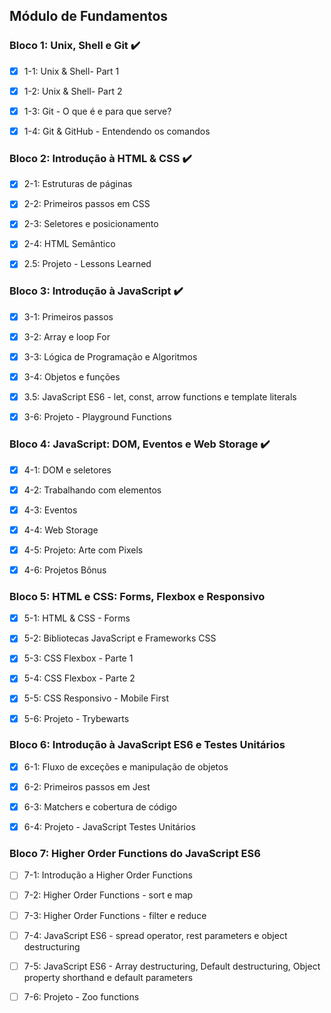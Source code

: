 ## Módulo de Fundamentos

### Bloco 1: Unix, Shell e Git :heavy_check_mark:

- [X] 1-1: Unix & Shell- Part 1

- [X] 1-2: Unix & Shell- Part 2

- [X] 1-3: Git - O que é e para que serve?

- [X] 1-4: Git & GitHub - Entendendo os comandos

### Bloco 2: Introdução à HTML & CSS :heavy_check_mark:

- [X] 2-1: Estruturas de páginas

- [X] 2-2: Primeiros passos em CSS

- [X] 2-3: Seletores e posicionamento

- [X] 2-4: HTML Semântico

- [X] 2.5: Projeto - Lessons Learned

### Bloco 3: Introdução à JavaScript :heavy_check_mark:

- [X] 3-1: Primeiros passos

- [X]  3-2: Array e loop For

- [X] 3-3: Lógica de Programação e Algoritmos

- [X]  3-4: Objetos e funções

- [X]  3.5: JavaScript ES6 - let, const, arrow functions e template literals

- [X]  3-6: Projeto - Playground Functions

### Bloco 4: JavaScript: DOM, Eventos e Web Storage :heavy_check_mark:

- [X]  4-1: DOM e seletores

- [X]  4-2: Trabalhando com elementos

- [X]  4-3: Eventos

- [X]  4-4: Web Storage

- [X]  4-5: Projeto: Arte com Pixels

- [X]  4-6: Projetos Bônus

###  Bloco 5: HTML e CSS: Forms, Flexbox e Responsivo

- [X]  5-1: HTML & CSS - Forms

- [X]  5-2: Bibliotecas JavaScript e Frameworks CSS

- [X]  5-3: CSS Flexbox - Parte 1

- [X]  5-4: CSS Flexbox - Parte 2

- [X]  5-5: CSS Responsivo - Mobile First

- [X]  5-6: Projeto - Trybewarts

### Bloco 6: Introdução à JavaScript ES6 e Testes Unitários

- [X]  6-1: Fluxo de exceções e manipulação de objetos

- [X]  6-2: Primeiros passos em Jest

- [X]  6-3: Matchers e cobertura de código

- [X]  6-4: Projeto - JavaScript Testes Unitários

### Bloco 7: Higher Order Functions do JavaScript ES6

- [ ]  7-1: Introdução a Higher Order Functions

- [ ]  7-2: Higher Order Functions - sort e map

- [ ]  7-3: Higher Order Functions - filter e reduce

- [ ]  7-4: JavaScript ES6 - spread operator, rest parameters e object destructuring

- [ ]  7-5: JavaScript ES6 - Array destructuring, Default destructuring, Object property shorthand e default parameters

- [ ]  7-6: Projeto - Zoo functions
